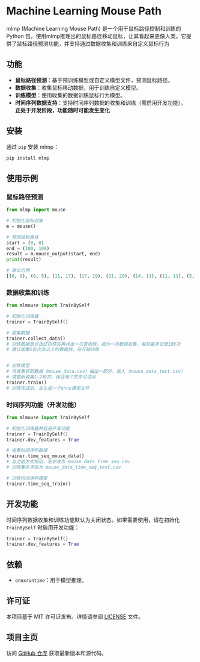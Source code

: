 # Machine Learning Mouse Path

mlmp (Machine Learning Mouse Path) 是一个用于鼠标路径控制和训练的 Python 包，使用mlmp推理出的鼠标路径移动鼠标，让其看起来更像人类。它提供了鼠标路径预测功能，并支持通过数据收集和训练来自定义鼠标行为

## 功能

- **鼠标路径预测**：基于预训练模型或自定义模型文件，预测鼠标路径。
- **数据收集**：收集鼠标移动数据，用于训练自定义模型。
- **训练模型**：使用收集的数据训练鼠标行为模型。
- **时间序列数据支持**：支持时间序列数据的收集和训练（需启用开发功能）。<BR> **正处于开发阶段，功能随时可能发生变化**

## 安装

通过 `pip` 安装 mlmp：

```bash
pip install mlmp
```

## 使用示例

### 鼠标路径预测

```python
from mlmp import mouse

# 初始化鼠标对象
m = mouse()

# 预测鼠标路径
start = (0, 0)
end = (100, 100)
result = m.mouse_output(start, end)
print(result)

# 输出示例
[(0, 0), (6, 5), (11, 17), (17, 19), (21, 20), (14, 11), (11, 11), (5, 4), (4, 3), (3, 5), (8, 5)]
```

### 数据收集和训练

```python
from mlmouse import TrainBySelf

# 初始化训练器
trainer = TrainBySelf()

# 收集数据
trainer.collect_data()
# 训练数据是点击红色球后再点击一次蓝色球，视为一次数据收集，每轮最多记录100次
# 建议收集5轮次及以上的数据后，在开始训练


# 训练模型
# 将收集好的数据（mouse_data.csv）抽出一部分，放入（mouse_data_test.csv）
# 或重新收集1-2轮次，保证两个文件可访问
trainer.train()
# 训练完成后，会生成一个onnx模型文件
```

### 时间序列功能（开发功能）

```python
from mlmouse import TrainBySelf

# 初始化训练器并启用开发功能
trainer = TrainBySelf()
trainer.dev_features = True

# 收集时间序列数据
trainer.time_seq_mouse_data()
# 与之前方式相似，名字改为 mouse_data_time_seq.csv
# 训练集名字改为 mouse_data_time_seq_test.csv

# 训练时间序列模型
trainer.time_seq_train()
```

## 开发功能

时间序列数据收集和训练功能默认为关闭状态。如果需要使用，请在初始化 `TrainBySelf` 时启用开发功能：

```python
trainer = TrainBySelf()
trainer.dev_features = True
```

## 依赖

- `onnxruntime`：用于模型推理。

## 许可证

本项目基于 MIT 许可证发布。详情请参阅 [LICENSE](LICENSE) 文件。

## 项目主页

访问 [GitHub 仓库](https://github.com/zaixia108/MLMousePath) 获取最新版本和源代码。